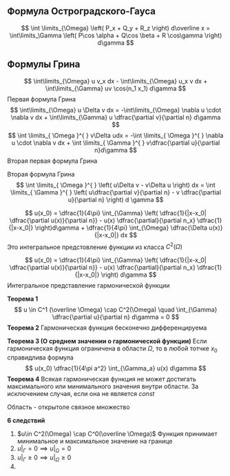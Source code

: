 ## Формула Остроградского-Гауса
$$
\int \limits_{\Omega} \left( P_x + Q_y + R_z \right) d\overline x = \int\limits_\Gamma \left( P\cos \alpha + Q\cos \beta + R \cos\gamma \right) d\gamma
$$
## Формулы Грина
$$
\int\limits_{\Omega} u v_x dx - \int\limits_{\Omega} u_x v dx + \int\limits_{\Gamma} uv \cos(n_1 x_1) d\gamma
$$
Первая формула Грина
$$
\int\limits_{\Omega} u \Delta v dx = -\int\limits_{\Omega} \nabla u \cdot \nabla v dx + \int\limits_{\Gamma} u \dfrac{\partial v}{\partial n} d\gamma
$$
$$
\int \limits_{ \Omega }^{  } v\Delta udx = -\int \limits_{ \Omega }^{  } \nabla u \cdot \nabla v dx + \int \limits_{ \Gamma }^{  } v\dfrac{\partial u}{\partial n}d\gamma
$$
Вторая первая формула Грина

Вторая формула Грина
$$
\int \limits_{ \Omega }^{  } \left( u\Delta v - v\Delta u \right) dx = \int \limits_{ \Gamma }^{  } \left( u\dfrac{\partial v}{\partial n} - v \dfrac{\partial u}{\partial n} \right) d \gamma
$$

$$
u(x_0) = \dfrac{1}{4\pi} \int_{\Gamma} \left( \dfrac{1}{|x-x_0| \dfrac{\partial u(x)}{\partial n}} - u(x) \dfrac{\partial}{\partial n_x} \dfrac{1}{|x-x_0|} 
\right)d\gamma + \dfrac{1}{4\pi} \int_{\Omega} \dfrac{\Delta u(x)}{|x-x_0|} dx
$$
Это интегральное предстовление функции из класса $C^2(\Omega)$

$$
u(x_0) = \dfrac{1}{4\pi} \int_{\Gamma} \left( \dfrac{1}{|x-x_0| \dfrac{\partial u(x)}{\partial n}} - u(x) \dfrac{\partial}{\partial n_x} \dfrac{1}{|x-x_0|} \right) d\gamma
$$
Интегральное представление гармонической функции

**Теорема 1**
$$
u \in C^1 (\overline \Omega) \cap C^2(\Omega) \quad \int_{\Gamma} \dfrac{\partial u}{\partial n} d\gamma = 0
$$
**Теорема 2**
Гармоническая функция бесконечно дифференцируема

**Теорема 3 (О среднем значении о гармонической функции)**
Если гармоническая функция ограничена в области $\Omega$, то в любой тотчке $x_0$ справидлива формула
$$
u(x_0) \dfrac{1}{4\pi a^2} \int_{\Gamma_a} u(x) d\gamma
$$
**Теорема 4**
Всякая гармоническая функция не может достигать максимального или минимального значения внутри области. За исключением случая, если она не является $const$


Область - открытоле связное множество

**6 следствий**
  1. $u\in C^2(\Omega) \cap C^0(\overline \Omega)$
     Функция принимает минимальное и максимальное значение на границе
2. $u|_\Gamma = 0 \implies u|_\Omega = 0$
3. $u|_\Gamma \ge 0 \implies u|_\Omega \ge 0$
4. 